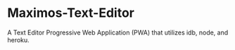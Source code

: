# Maximos-Text-Editor
A Text Editor Progressive Web Application (PWA) that utilizes idb, node, and heroku.
